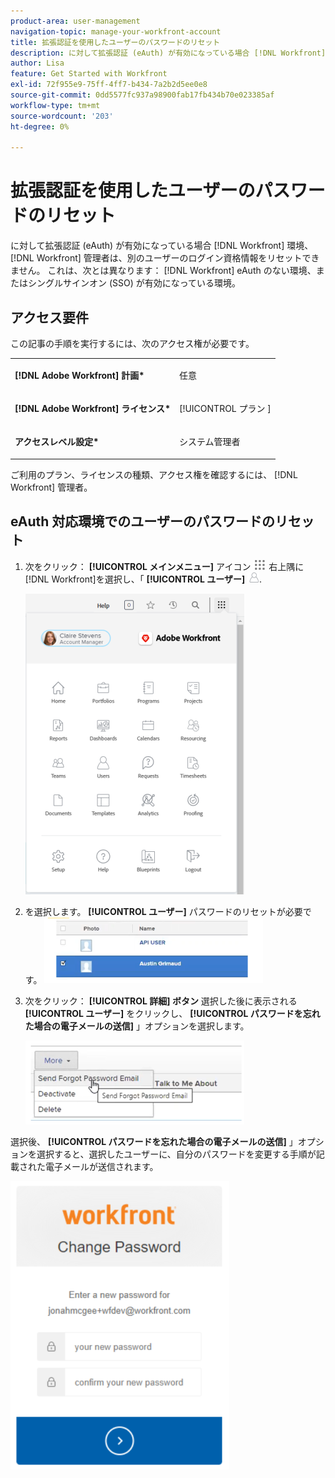 ```yaml
---
product-area: user-management
navigation-topic: manage-your-workfront-account
title: 拡張認証を使用したユーザーのパスワードのリセット
description: に対して拡張認証 (eAuth) が有効になっている場合 [!DNL Workfront] 環境、 [!DNL Workfront] 管理者は、別のユーザーのログイン資格情報をリセットできません。 これは、次とは異なります： [!DNL Workfront] eAuth のない環境、またはシングルサインオン (SSO) が有効になっている環境。
author: Lisa
feature: Get Started with Workfront
exl-id: 72f955e9-75ff-4ff7-b434-7a2b2d5ee0e8
source-git-commit: 0dd5577fc937a98900fab17fb434b70e023385af
workflow-type: tm+mt
source-wordcount: '203'
ht-degree: 0%

---
```


# 拡張認証を使用したユーザーのパスワードのリセット

に対して拡張認証 (eAuth) が有効になっている場合 [!DNL Workfront] 環境、 [!DNL Workfront] 管理者は、別のユーザーのログイン資格情報をリセットできません。 これは、次とは異なります： [!DNL Workfront] eAuth のない環境、またはシングルサインオン (SSO) が有効になっている環境。

## アクセス要件

この記事の手順を実行するには、次のアクセス権が必要です。

<table style="table-layout:auto"> 
 <col> 
 <col> 
 <tbody> 
  <tr> 
   <td role="rowheader"><strong>[!DNL Adobe Workfront] 計画*</strong></td> 
   <td> <p> 任意</p> </td> 
  </tr> 
  <tr> 
   <td role="rowheader"><strong>[!DNL Adobe Workfront] ライセンス*</strong></td> 
   <td> <p>[!UICONTROL プラン ]</p> </td> 
  </tr> 
  <tr> 
   <td role="rowheader"><strong>アクセスレベル設定*</strong></td> 
   <td> <p>システム管理者 </p> </td> 
  </tr> 
 </tbody> 
</table>

ご利用のプラン、ライセンスの種類、アクセス権を確認するには、 [!DNL Workfront] 管理者。

## eAuth 対応環境でのユーザーのパスワードのリセット

1. 次をクリック： **[!UICONTROL メインメニュー]** アイコン ![](assets/main-menu-icon.png) 右上隅に [!DNL Workfront]を選択し、「 **[!UICONTROL ユーザー]** ![](assets/users-icon-in-main-menu.png).

   ![](assets/main-menu-options-350x481.png)

1. を選択します。 **[!UICONTROL ユーザー]** パスワードのリセットが必要です。
   ![](assets/100520classicnweselectuser-350x105.png)

1. 次をクリック： **[!UICONTROL 詳細] ボタン** 選択した後に表示される **[!UICONTROL ユーザー]** をクリックし、 **[!UICONTROL パスワードを忘れた場合の電子メールの送信]** 」オプションを選択します。

   ![](assets/100520classicnwesendemail-350x134.png)

選択後、 **[!UICONTROL パスワードを忘れた場合の電子メールの送信]** 」オプションを選択すると、選択したユーザーに、自分のパスワードを変更する手順が記載された電子メールが送信されます。

![](assets/pwresetemail-resized-350x461.png)
